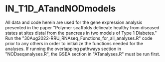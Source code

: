 # IN_T1D_ATandNODmodels

All data and code herein are used for the gene expression analysis presented in the paper "Polymer scaffolds delineate healthy from diseased states at sites distal from the pancreas in two models of Type 1 Diabetes."
Run the "30Aug2022-RRU_RNAseq_Functions_for_all_analyses.R" code prior to any others in order to initialize the functions needed for the analyses.
If running the overlapping pathways section in "NODseqanalyses.R", the GSEA section in "ATanalyses.R" must be run first.
